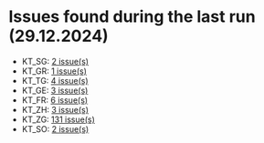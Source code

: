 # Issues found during the last run (29.12.2024)

- KT_SG: [2 issue(s)](tools/KT_SG_errors.csv)
- KT_GR: [1 issue(s)](tools/KT_GR_errors.csv)
- KT_TG: [4 issue(s)](tools/KT_TG_errors.csv)
- KT_GE: [3 issue(s)](tools/KT_GE_errors.csv)
- KT_FR: [6 issue(s)](tools/KT_FR_errors.csv)
- KT_ZH: [3 issue(s)](tools/KT_ZH_errors.csv)
- KT_ZG: [131 issue(s)](tools/KT_ZG_errors.csv)
- KT_SO: [2 issue(s)](tools/KT_SO_errors.csv)

